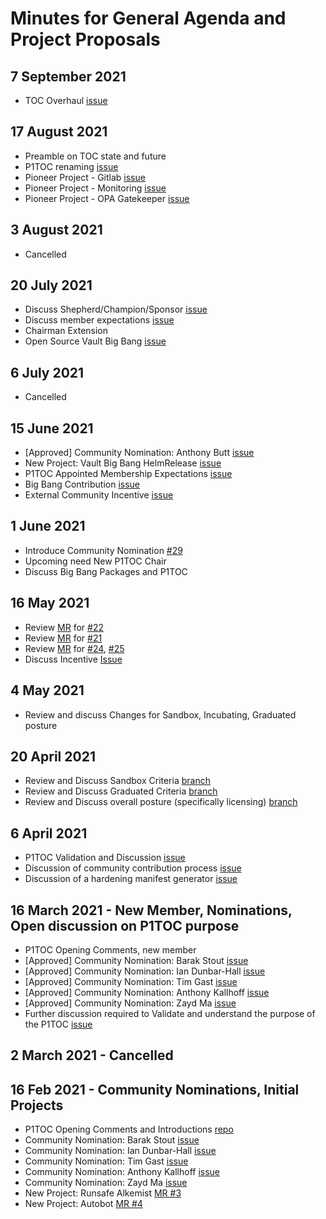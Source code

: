 # Minutes for General Agenda and Project Proposals

## 7 September 2021
- TOC Overhaul [issue](https://repo1.dso.mil/platform-one/p1toc/-/issues/41)

## 17 August 2021
- Preamble on TOC state and future
- P1TOC renaming [issue](https://repo1.dso.mil/platform-one/p1toc/-/issues/35)
- Pioneer Project - Gitlab [issue](https://repo1.dso.mil/platform-one/p1toc/-/issues/37)
- Pioneer Project - Monitoring [issue](https://repo1.dso.mil/platform-one/p1toc/-/issues/38)
- Pioneer Project - OPA Gatekeeper [issue](https://repo1.dso.mil/platform-one/p1toc/-/issues/39)

## 3 August 2021
- Cancelled

## 20 July 2021
- Discuss Shepherd/Champion/Sponsor [issue](https://repo1.dso.mil/platform-one/p1toc/-/issues/32)
- Discuss member expectations [issue](https://repo1.dso.mil/platform-one/p1toc/-/issues/31)
- Chairman Extension
- Open Source Vault Big Bang [issue](https://repo1.dso.mil/platform-one/p1toc/-/issues/30)

## 6 July 2021
- Cancelled

## 15 June 2021
- [Approved] Community Nomination: Anthony Butt [issue](https://repo1.dso.mil/platform-one/p1toc/-/issues/29)
- New Project: Vault Big Bang HelmRelease [issue](https://repo1.dso.mil/platform-one/p1toc/-/issues/30)
- P1TOC Appointed Membership Expectations [issue](https://repo1.dso.mil/platform-one/p1toc/-/issues/31)
- Big Bang Contribution [issue](https://repo1.dso.mil/platform-one/p1toc/-/issues/16)
- External Community Incentive [issue](https://repo1.dso.mil/platform-one/p1toc/-/issues/26)

## 1 June 2021
- Introduce Community Nomination [#29](https://repo1.dso.mil/platform-one/p1toc/-/issues/29)
- Upcoming need New P1TOC Chair
- Discuss Big Bang Packages and P1TOC

## 16 May 2021
- Review [MR](https://repo1.dso.mil/platform-one/p1toc/-/merge_requests/21) for [#22](https://repo1.dso.mil/platform-one/p1toc/-/issues/22)
- Review [MR](https://repo1.dso.mil/platform-one/p1toc/-/merge_requests/23) for [#21](https://repo1.dso.mil/platform-one/p1toc/-/issues/21)
- Review [MR](https://repo1.dso.mil/platform-one/p1toc/-/merge_requests/25) for [#24](https://repo1.dso.mil/platform-one/p1toc/-/issues/24), [#25](https://repo1.dso.mil/platform-one/p1toc/-/issues/25)
- Discuss Incentive [Issue](https://repo1.dso.mil/platform-one/p1toc/-/issues/26)

## 4 May 2021
- Review and discuss Changes for Sandbox, Incubating, Graduated posture

## 20 April 2021

- Review and Discuss Sandbox Criteria [branch](https://repo1.dso.mil/platform-one/p1toc/-/tree/17-define-what-it-means-to-be-a-p1toc-sandbox-project)
- Review and Discuss Graduated Criteria [branch](https://repo1.dso.mil/platform-one/p1toc/-/tree/19-graduated-criteria)
- Review and Discuss overall posture (specifically licensing) [branch](https://repo1.dso.mil/platform-one/p1toc/-/tree/20-overall-documentation-updates-for-p1toc-sandbox-incubating-graduated-posture)

## 6 April 2021

- P1TOC Validation and Discussion [issue](https://repo1.dso.mil/platform-one/p1toc/-/issues/14)
- Discussion of community contribution process [issue](https://repo1.dso.mil/platform-one/p1toc/-/issues/16)
- Discussion of a hardening manifest generator [issue](https://repo1.dso.mil/platform-one/p1toc/-/issues/15)


## 16 March 2021 - New Member, Nominations, Open discussion on P1TOC purpose

- P1TOC Opening Comments, new member
- [Approved] Community Nomination: Barak Stout [issue](https://repo1.dso.mil/platform-one/p1toc/-/issues/1)
- [Approved] Community Nomination: Ian Dunbar-Hall [issue](https://repo1.dso.mil/platform-one/p1toc/-/issues/7)
- [Approved] Community Nomination: Tim Gast [issue](https://repo1.dso.mil/platform-one/p1toc/-/issues/8)
- [Approved] Community Nomination: Anthony Kallhoff [issue](https://repo1.dso.mil/platform-one/p1toc/-/issues/11)
- [Approved] Community Nomination: Zayd Ma [issue](https://repo1.dso.mil/platform-one/p1toc/-/issues/3)
- Further discussion required to Validate and understand the purpose of the P1TOC [issue](https://repo1.dso.mil/platform-one/p1toc/-/issues/14)


## 2 March 2021 - Cancelled

## 16 Feb 2021 - Community Nominations, Initial Projects

- P1TOC Opening Comments and Introductions [repo](https://repo1.dso.mil/platform-one/p1toc)
- Community Nomination: Barak Stout [issue](https://repo1.dso.mil/platform-one/p1toc/-/issues/1)
- Community Nomination: Ian Dunbar-Hall [issue](https://repo1.dso.mil/platform-one/p1toc/-/issues/7)
- Community Nomination: Tim Gast [issue](https://repo1.dso.mil/platform-one/p1toc/-/issues/8)
- Community Nomination: Anthony Kallhoff [issue](https://repo1.dso.mil/platform-one/p1toc/-/issues/11)
- Community Nomination: Zayd Ma [issue](https://repo1.dso.mil/platform-one/p1toc/-/issues/3)
- New Project: Runsafe Alkemist [MR #3](https://repo1.dso.mil/platform-one/p1toc/-/merge_requests/3)
- New Project: Autobot [MR #4](https://repo1.dso.mil/platform-one/p1toc/-/merge_requests/4)

